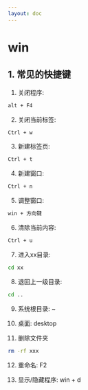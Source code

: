 ```yaml
---
layout: doc
---
```


# win

## 1. 常见的快捷键

  1. 关闭程序: 
  ```sh
  alt + F4
  ```

  2. 关闭当前标签: 
  ```sh
  Ctrl + w
  ```

  3. 新建标签页: 
  ```sh
  Ctrl + t
  ```

  4. 新建窗口: 
  ```sh
  Ctrl + n
  ```

  5. 调整窗口: 
  ```sh
  win + 方向键
  ```

  6. 清除当前内容: 
  ```sh
  Ctrl + u
  ```

  7. 进入xx目录: 
  ```sh
  cd xx
  ```

  8. 退回上一级目录: 
  ```sh
  cd ..
  ```

  9. 系统根目录: ~

  10. 桌面: desktop

  11. 删除文件夹
  ```sh
  rm -rf xxx
  ```
  
  12. 重命名: F2

  13. 显示/隐藏程序: win + d
